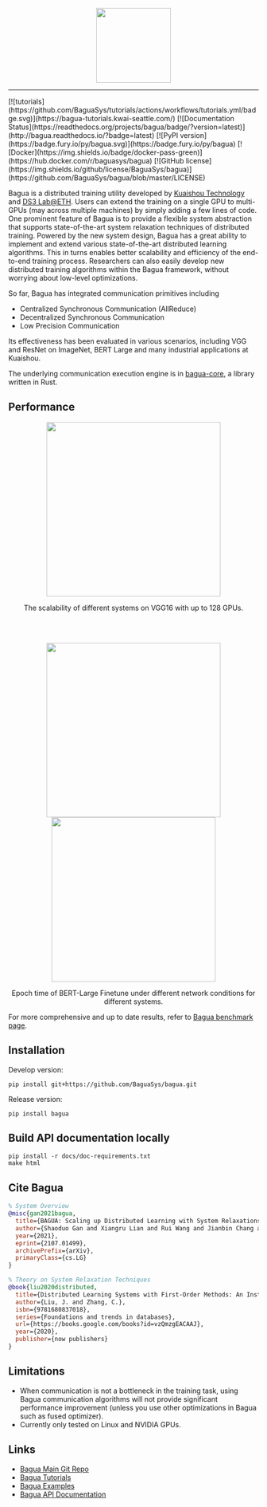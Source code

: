 <p align="center">
<img src="./figures/logo.svg" width="150px"/>
</p>
<hr/>
[![tutorials](https://github.com/BaguaSys/tutorials/actions/workflows/tutorials.yml/badge.svg)](https://bagua-tutorials.kwai-seattle.com/) [![Documentation Status](https://readthedocs.org/projects/bagua/badge/?version=latest)](http://bagua.readthedocs.io/?badge=latest) [![PyPI version](https://badge.fury.io/py/bagua.svg)](https://badge.fury.io/py/bagua) [![Docker](https://img.shields.io/badge/docker-pass-green)](https://hub.docker.com/r/baguasys/bagua) [![GitHub license](https://img.shields.io/github/license/BaguaSys/bagua)](https://github.com/BaguaSys/bagua/blob/master/LICENSE)

Bagua is a distributed training utility developed by [Kuaishou Technology](https://www.kuaishou.com/en) and [DS3 Lab@ETH](https://ds3lab.inf.ethz.ch/). Users can extend the training on a single GPU to multi-GPUs (may across multiple machines) by simply adding a few lines of code. One prominent feature of Bagua is to provide a flexible system abstraction that supports state-of-the-art system relaxation techniques of distributed training. Powered by the new system design, Bagua has a great ability to implement and extend various state-of-the-art distributed learning algorithms. This in turns enables better scalability and efficiency of the end-to-end training process.
Researchers can also easily develop new distributed training algorithms within the Bagua framework, without worrying about low-level optimizations.

So far, Bagua has integrated communication primitives including

- Centralized Synchronous Communication (AllReduce)
- Decentralized Synchronous Communication
- Low Precision Communication

Its effectiveness has been evaluated in various scenarios, including VGG and ResNet on ImageNet, BERT Large and many industrial applications at Kuaishou.

The underlying communication execution engine is in [bagua-core](https://github.com/BaguaSys/bagua-core), a library written in Rust.

## Performance

<p align="center">
    <img src="https://baguasys.github.io/tutorials/benchmark/figures/scalability_vgg16.png" width="350"/>
</p>
<p align="center">
    The scalability of different systems on VGG16 with up to 128 GPUs.
</p>

<br/>
<br/>

<p align="center">
    <img src="https://baguasys.github.io/tutorials/benchmark/figures/tradeoff_network_bert-large-bandwidth.png" width="350"/><img src="https://baguasys.github.io/tutorials/benchmark/figures/tradeoff_network_bert-large-latency.png" width="330"/>
</p>
<p align="center">
    Epoch time of BERT-Large Finetune under different network conditions for different systems.
</p>

For more comprehensive and up to date results, refer to [Bagua benchmark page](https://bagua-tutorials.kwai-seattle.com/benchmark/index.html).

## Installation

Develop version:

```
pip install git+https://github.com/BaguaSys/bagua.git
```

Release version:

```
pip install bagua
```

## Build API documentation locally

```
pip install -r docs/doc-requirements.txt
make html
```

## Cite Bagua

```bibtex
% System Overview
@misc{gan2021bagua,
  title={BAGUA: Scaling up Distributed Learning with System Relaxations}, 
  author={Shaoduo Gan and Xiangru Lian and Rui Wang and Jianbin Chang and Chengjun Liu and Hongmei Shi and Shengzhuo Zhang and Xianghong Li and Tengxu Sun and Jiawei Jiang and Binhang Yuan and Sen Yang and Ji Liu and Ce Zhang},
  year={2021},
  eprint={2107.01499},
  archivePrefix={arXiv},
  primaryClass={cs.LG}
}

% Theory on System Relaxation Techniques
@book{liu2020distributed,
  title={Distributed Learning Systems with First-Order Methods: An Instruction},
  author={Liu, J. and Zhang, C.},
  isbn={9781680837018},
  series={Foundations and trends in databases},
  url={https://books.google.com/books?id=vzQmzgEACAAJ},
  year={2020},
  publisher={now publishers}
}
```

## Limitations

* When communication is not a bottleneck in the training task, using Bagua communication algorithms will not provide significant performance improvement (unless you use other optimizations in Bagua such as fused optimizer).
* Currently only tested on Linux and NVIDIA GPUs.

## Links

* [Bagua Main Git Repo](https://github.com/BaguaSys/bagua)
* [Bagua Tutorials](https://bagua-tutorials.kwai-seattle.com/)
* [Bagua Examples](https://github.com/BaguaSys/examples)
* [Bagua API Documentation](https://bagua.readthedocs.io/)
